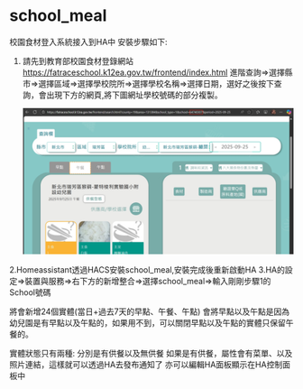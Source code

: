 # school_meal
校園食材登入系統接入到HA中
安裝步驟如下:
1. 請先到教育部校園食材登錄網站
   https://fatraceschool.k12ea.gov.tw/frontend/index.html
   進階查詢=>選擇縣市=>選擇區域=>選擇學校院所=>選擇學校名稱=>選擇日期，選好之後按下查詢，會出現下方的網頁,將下圖網址學校號碼的部分複製。
   
   <img src="https://github.com/shihkefa/school_meal/blob/main/schoolNO.png?raw=true" width="800">

2.Homeassistant透過HACS安裝school_meal,安裝完成後重新啟動HA
3.HA的設定=>裝置與服務=>右下方的新增整合=>選擇school_meal=>輸入剛剛步驟1的School號碼

將會新增24個實體(當日+過去7天的早點、午餐、午點)
會將早點以及午點是因為幼兒園是有早點以及午點的，如果用不到，可以關閉早點以及午點的實體只保留午餐的。

實體狀態只有兩種: 分別是有供餐以及無供餐
如果是有供餐，屬性會有菜單、以及照片連結，這樣就可以透過HA去發布通知了
亦可以編輯HA面板顯示在HA控制面板中


   
